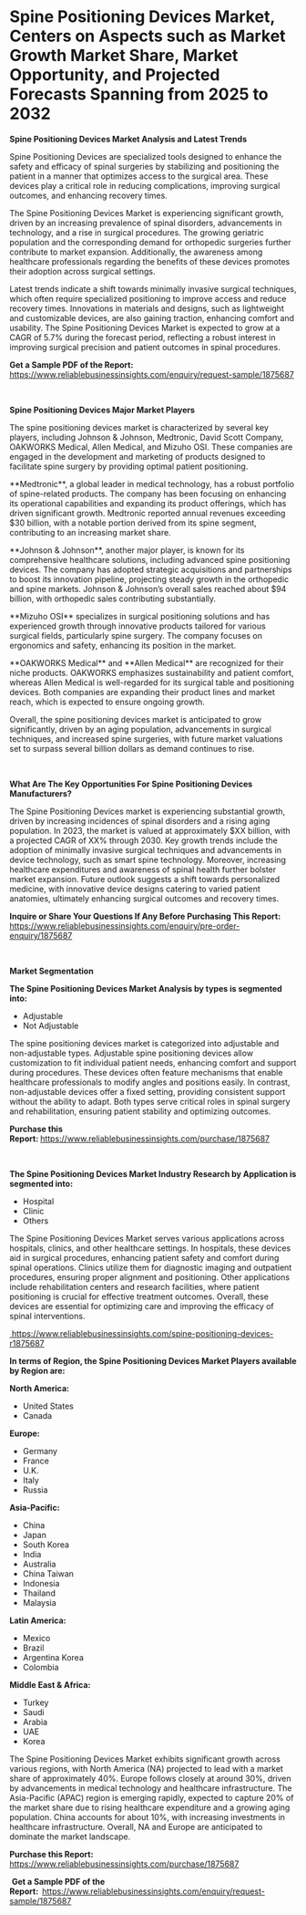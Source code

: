 <p><h1>Spine Positioning Devices Market, Centers on Aspects such as Market Growth Market Share, Market Opportunity, and Projected Forecasts Spanning from 2025 to 2032</h1></p><p><strong>Spine Positioning Devices Market Analysis and Latest Trends</strong></p>
<p><p>Spine Positioning Devices are specialized tools designed to enhance the safety and efficacy of spinal surgeries by stabilizing and positioning the patient in a manner that optimizes access to the surgical area. These devices play a critical role in reducing complications, improving surgical outcomes, and enhancing recovery times.</p><p>The Spine Positioning Devices Market is experiencing significant growth, driven by an increasing prevalence of spinal disorders, advancements in technology, and a rise in surgical procedures. The growing geriatric population and the corresponding demand for orthopedic surgeries further contribute to market expansion. Additionally, the awareness among healthcare professionals regarding the benefits of these devices promotes their adoption across surgical settings.</p><p>Latest trends indicate a shift towards minimally invasive surgical techniques, which often require specialized positioning to improve access and reduce recovery times. Innovations in materials and designs, such as lightweight and customizable devices, are also gaining traction, enhancing comfort and usability. The Spine Positioning Devices Market is expected to grow at a CAGR of 5.7% during the forecast period, reflecting a robust interest in improving surgical precision and patient outcomes in spinal procedures.</p></p>
<p><strong>Get a Sample PDF of the Report:&nbsp;</strong> <a href="https://www.reliablebusinessinsights.com/enquiry/request-sample/1875687?utm_campaign=2723&utm_medium=2&utm_source=Github&utm_content=ia&utm_term=14042025&utm_id=spine-positioning-devices">https://www.reliablebusinessinsights.com/enquiry/request-sample/1875687</a></p>
<p>&nbsp;</p>
<p><strong>Spine Positioning Devices Major Market Players</strong></p>
<p><p>The spine positioning devices market is characterized by several key players, including Johnson & Johnson, Medtronic, David Scott Company, OAKWORKS Medical, Allen Medical, and Mizuho OSI. These companies are engaged in the development and marketing of products designed to facilitate spine surgery by providing optimal patient positioning.</p><p>**Medtronic**, a global leader in medical technology, has a robust portfolio of spine-related products. The company has been focusing on enhancing its operational capabilities and expanding its product offerings, which has driven significant growth. Medtronic reported annual revenues exceeding $30 billion, with a notable portion derived from its spine segment, contributing to an increasing market share.</p><p>**Johnson & Johnson**, another major player, is known for its comprehensive healthcare solutions, including advanced spine positioning devices. The company has adopted strategic acquisitions and partnerships to boost its innovation pipeline, projecting steady growth in the orthopedic and spine markets. Johnson & Johnson’s overall sales reached about $94 billion, with orthopedic sales contributing substantially.</p><p>**Mizuho OSI** specializes in surgical positioning solutions and has experienced growth through innovative products tailored for various surgical fields, particularly spine surgery. The company focuses on ergonomics and safety, enhancing its position in the market.</p><p>**OAKWORKS Medical** and **Allen Medical** are recognized for their niche products. OAKWORKS emphasizes sustainability and patient comfort, whereas Allen Medical is well-regarded for its surgical table and positioning devices. Both companies are expanding their product lines and market reach, which is expected to ensure ongoing growth.</p><p>Overall, the spine positioning devices market is anticipated to grow significantly, driven by an aging population, advancements in surgical techniques, and increased spine surgeries, with future market valuations set to surpass several billion dollars as demand continues to rise.</p></p>
<p>&nbsp;</p>
<p><strong>What Are The Key Opportunities For Spine Positioning Devices Manufacturers?</strong></p>
<p><p>The Spine Positioning Devices market is experiencing substantial growth, driven by increasing incidences of spinal disorders and a rising aging population. In 2023, the market is valued at approximately $XX billion, with a projected CAGR of XX% through 2030. Key growth trends include the adoption of minimally invasive surgical techniques and advancements in device technology, such as smart spine technology. Moreover, increasing healthcare expenditures and awareness of spinal health further bolster market expansion. Future outlook suggests a shift towards personalized medicine, with innovative device designs catering to varied patient anatomies, ultimately enhancing surgical outcomes and recovery times.</p></p>
<p><strong>Inquire or Share Your Questions If Any Before Purchasing This Report:</strong> <a href="https://www.reliablebusinessinsights.com/enquiry/pre-order-enquiry/1875687?utm_campaign=2723&utm_medium=2&utm_source=Github&utm_content=ia&utm_term=14042025&utm_id=spine-positioning-devices">https://www.reliablebusinessinsights.com/enquiry/pre-order-enquiry/1875687</a></p>
<p>&nbsp;</p>
<p><strong>Market Segmentation</strong></p>
<p><strong>The Spine Positioning Devices Market Analysis by types is segmented into:</strong></p>
<p><ul><li>Adjustable</li><li>Not Adjustable</li></ul></p>
<p><p>The spine positioning devices market is categorized into adjustable and non-adjustable types. Adjustable spine positioning devices allow customization to fit individual patient needs, enhancing comfort and support during procedures. These devices often feature mechanisms that enable healthcare professionals to modify angles and positions easily. In contrast, non-adjustable devices offer a fixed setting, providing consistent support without the ability to adapt. Both types serve critical roles in spinal surgery and rehabilitation, ensuring patient stability and optimizing outcomes.</p></p>
<p><strong>Purchase this Report:&nbsp;</strong><a href="https://www.reliablebusinessinsights.com/purchase/1875687?utm_campaign=2723&utm_medium=2&utm_source=Github&utm_content=ia&utm_term=14042025&utm_id=spine-positioning-devices">https://www.reliablebusinessinsights.com/purchase/1875687</a></p>
<p>&nbsp;</p>
<p><strong>The Spine Positioning Devices Market Industry Research by Application is segmented into:</strong></p>
<p><ul><li>Hospital</li><li>Clinic</li><li>Others</li></ul></p>
<p><p>The Spine Positioning Devices Market serves various applications across hospitals, clinics, and other healthcare settings. In hospitals, these devices aid in surgical procedures, enhancing patient safety and comfort during spinal operations. Clinics utilize them for diagnostic imaging and outpatient procedures, ensuring proper alignment and positioning. Other applications include rehabilitation centers and research facilities, where patient positioning is crucial for effective treatment outcomes. Overall, these devices are essential for optimizing care and improving the efficacy of spinal interventions.</p></p>
<p><a href="https://www.reliablebusinessinsights.com/spine-positioning-devices-r1875687?utm_campaign=2723&utm_medium=2&utm_source=Github&utm_content=ia&utm_term=14042025&utm_id=spine-positioning-devices">&nbsp;https://www.reliablebusinessinsights.com/spine-positioning-devices-r1875687</a></p>
<p><strong>In terms of Region, the Spine Positioning Devices Market Players available by Region are:</strong></p>
<p>
    <p> <strong> North America: </strong>
        <ul>
            <li>United States</li>
            <li>Canada</li>
        </ul>
        </p> 
    <p> <strong> Europe: </strong>
        <ul>
            <li>Germany</li>
            <li>France</li>
            <li>U.K.</li>
            <li>Italy</li>
            <li>Russia</li>
        </ul>
        </p> 
    <p> <strong> Asia-Pacific: </strong>
        <ul>
            <li>China</li>
            <li>Japan</li>
            <li>South Korea</li>
            <li>India</li>
            <li>Australia</li>
            <li>China Taiwan</li>
            <li>Indonesia</li>
            <li>Thailand</li>
            <li>Malaysia</li>
        </ul>
        </p> 
    <p> <strong> Latin America: </strong>
        <ul>
            <li>Mexico</li>
            <li>Brazil</li>
            <li>Argentina Korea</li>
            <li>Colombia</li>
        </ul>
        </p> 
    <p> <strong> Middle East & Africa: </strong>
        <ul>
            <li>Turkey</li>
            <li>Saudi</li>
            <li>Arabia</li>
            <li>UAE</li>
            <li>Korea</li>
        </ul>
    </p>
    </p>
<p><p>The Spine Positioning Devices Market exhibits significant growth across various regions, with North America (NA) projected to lead with a market share of approximately 40%. Europe follows closely at around 30%, driven by advancements in medical technology and healthcare infrastructure. The Asia-Pacific (APAC) region is emerging rapidly, expected to capture 20% of the market share due to rising healthcare expenditure and a growing aging population. China accounts for about 10%, with increasing investments in healthcare infrastructure. Overall, NA and Europe are anticipated to dominate the market landscape.</p></p>
<p><strong>Purchase this Report: </strong><a href="https://www.reliablebusinessinsights.com/purchase/1875687?utm_campaign=2723&utm_medium=2&utm_source=Github&utm_content=ia&utm_term=14042025&utm_id=spine-positioning-devices">https://www.reliablebusinessinsights.com/purchase/1875687</a></p>
<p>&nbsp;<strong>Get a Sample PDF of the Report:&nbsp;&nbsp;</strong><a href="https://www.reliablebusinessinsights.com/enquiry/request-sample/1875687?utm_campaign=2723&utm_medium=2&utm_source=Github&utm_content=ia&utm_term=14042025&utm_id=spine-positioning-devices">https://www.reliablebusinessinsights.com/enquiry/request-sample/1875687</a></p>
<p><strong></strong></p>
<p><p></p><p></p><p></p></p>